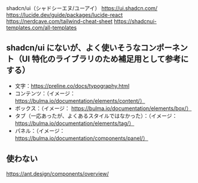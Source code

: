 shadcn/ui（シャドシーエヌ/ユーアイ）
https://ui.shadcn.com/
https://lucide.dev/guide/packages/lucide-react
https://nerdcave.com/tailwind-cheat-sheet
https://shadcnui-templates.com/all-templates

## shadcn/ui にないが、よく使いそうなコンポーネント（UI 特化のライブラリのため補足用として参考にする）

- 文字：https://preline.co/docs/typography.html
- コンテンツ：（イメージ： https://bulma.io/documentation/elements/content/）
- ボックス：（イメージ： https://bulma.io/documentation/elements/box/）
- タブ（一応あったが、よくあるスタイルではなかった）：（イメージ： https://bulma.io/documentation/elements/tag/）
- パネル：（イメージ： https://bulma.io/documentation/components/panel/）

## 使わない

https://ant.design/components/overview/
